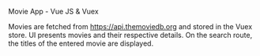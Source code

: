 Movie App - Vue JS & Vuex

Movies are fetched from https://api.themoviedb.org and stored in the Vuex store. UI presents
movies and their respective details. On the search route, the titles of the entered movie are
displayed.
